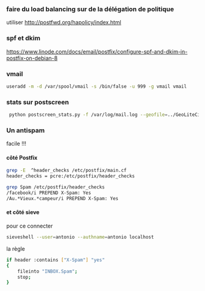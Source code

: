 ### faire du load balancing sur de la délégation de politique

utiliser http://postfwd.org/hapolicy/index.html 

### spf et dkim

https://www.linode.com/docs/email/postfix/configure-spf-and-dkim-in-postfix-on-debian-8

### vmail

```bash
useradd -m -d /var/spool/vmail -s /bin/false -u 999 -g vmail vmail
```

### stats sur postscreen

```bash
 python postscreen_stats.py -f /var/log/mail.log --geofile=../GeoLiteCity.dat --mapdest=/var/www/html/report.html
```


### Un antispam

facile !!!

#### côté Postfix

```bash
grep -E  ^header_checks /etc/postfix/main.cf
header_checks = pcre:/etc/postfix/header_checks
```

```bash
grep Spam /etc/postfix/header_checks
/facebook/i PREPEND X-Spam: Yes
/Au.*Vieux.*campeur/i PREPEND X-Spam: Yes
```

#### et côté sieve 

pour ce connecter

```bash
sieveshell --user=antonio --authname=antonio localhost
```

la règle

```bash
if header :contains ["X-Spam"] "yes"
{
    fileinto "INBOX.Spam";
    stop;
}
```

